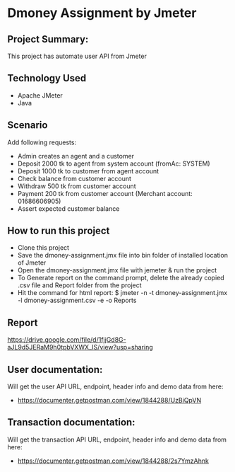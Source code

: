 # Dmoney Assignment by Jmeter

## Project Summary:
This project has automate user API from Jmeter 

## Technology Used
- Apache JMeter
- Java

## Scenario
Add following requests:
- Admin creates an agent and a customer
-	Deposit 2000 tk to agent from system account (fromAc: SYSTEM)
-	Deposit 1000 tk to customer from agent account
-	Check balance from customer account
-	Withdraw 500 tk from customer account
-	Payment 200 tk from customer account (Merchant account:	01686606905)
-	Assert expected customer balance


## How to run this project
-	Clone this project
-	Save the dmoney-assignment.jmx file into bin folder of installed location of Jmeter
-	Open the dmoney-assignment.jmx file with jemeter & run the project
-	To Generate report on the command prompt, delete the already copied .csv file and Report folder from the project
-	Hit the command for html report:
 $ jmeter -n -t dmoney-assignment.jmx -l dmoney-assignment.csv -e -o Reports


## Report

https://drive.google.com/file/d/1fjjGd8G-aJL9d5JERaM9h0tpbVXWX_IS/view?usp=sharing



## User documentation:
Will get the user API URL, endpoint, header info and demo data from here:
- https://documenter.getpostman.com/view/1844288/UzBiQpVN

## Transaction documentation:
Will get the transaction API URL, endpoint, header info and demo data from here:
- https://documenter.getpostman.com/view/1844288/2s7YmzAhnk



